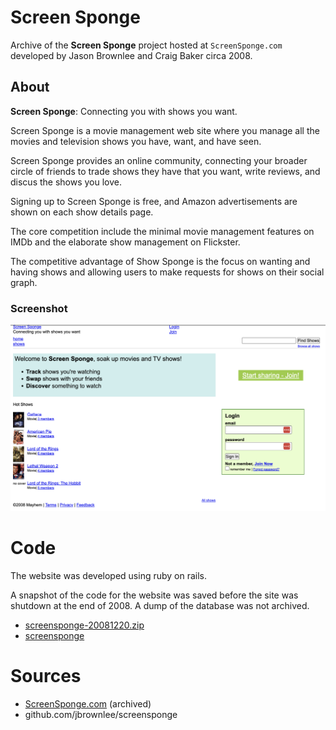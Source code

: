 # Screen Sponge

Archive of the **Screen Sponge** project hosted at `ScreenSponge.com` developed by Jason Brownlee and Craig Baker circa 2008.

## About

**Screen Sponge**: Connecting you with shows you want.

Screen Sponge is a movie management web site where you manage all the movies and television shows you have, want, and have seen.

Screen Sponge provides an online community, connecting your broader circle of friends to trade shows they have that you want, write reviews, and discus the shows you love.

Signing up to Screen Sponge is free, and Amazon advertisements are shown on each show details page.

The core competition include the minimal movie management features on IMDb and the elaborate show management on Flickster.

The competitive advantage of Show Sponge is the focus on wanting and having shows and allowing users to make requests for shows on their social graph.

### Screenshot

![Screen Shot](ScreenShot.png)

# Code

The website was developed using ruby on rails.

A snapshot of the code for the website was saved before the site was shutdown at the end of 2008. A dump of the database was not archived.

* [screensponge-20081220.zip](src/screensponge-20081220.zip)
* [screensponge](src/screensponge/)

# Sources

* [ScreenSponge.com](https://web.archive.org/web/20080831041827/http://screensponge.com:80/) (archived)
* github.com/jbrownlee/screensponge
